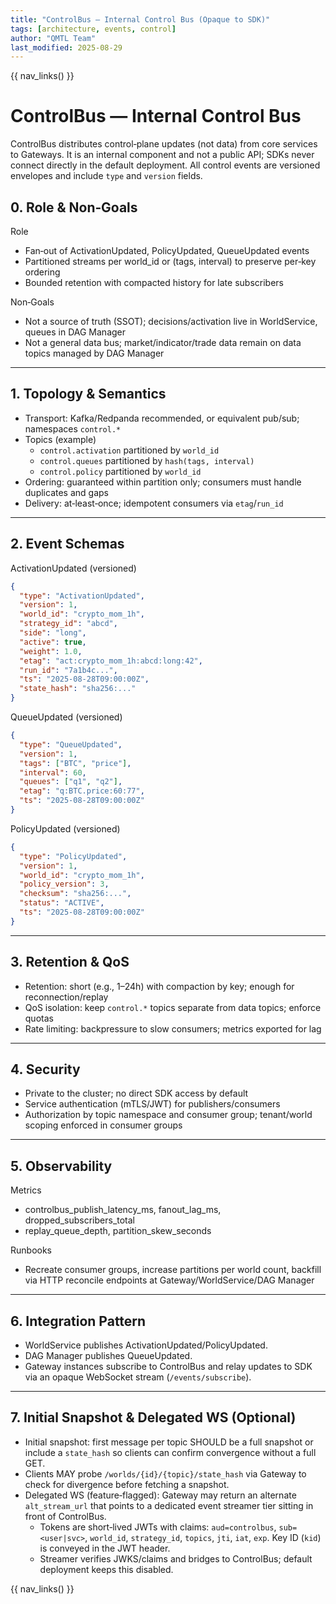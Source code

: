 ```yaml
---
title: "ControlBus — Internal Control Bus (Opaque to SDK)"
tags: [architecture, events, control]
author: "QMTL Team"
last_modified: 2025-08-29
---
```


{{ nav_links() }}

# ControlBus — Internal Control Bus

ControlBus distributes control‑plane updates (not data) from core services to Gateways. It is an internal component and not a public API; SDKs never connect directly in the default deployment. All control events are versioned envelopes and include `type` and `version` fields.

## 0. Role & Non‑Goals

Role
- Fan‑out of ActivationUpdated, PolicyUpdated, QueueUpdated events
- Partitioned streams per world_id or (tags, interval) to preserve per‑key ordering
- Bounded retention with compacted history for late subscribers

Non‑Goals
- Not a source of truth (SSOT); decisions/activation live in WorldService, queues in DAG Manager
- Not a general data bus; market/indicator/trade data remain on data topics managed by DAG Manager

---

## 1. Topology & Semantics

- Transport: Kafka/Redpanda recommended, or equivalent pub/sub; namespaces `control.*`
- Topics (example)
  - `control.activation` partitioned by `world_id`
  - `control.queues` partitioned by `hash(tags, interval)`
  - `control.policy` partitioned by `world_id`
- Ordering: guaranteed within partition only; consumers must handle duplicates and gaps
- Delivery: at‑least‑once; idempotent consumers via `etag`/`run_id`

---

## 2. Event Schemas

ActivationUpdated (versioned)
```json
{
  "type": "ActivationUpdated",
  "version": 1,
  "world_id": "crypto_mom_1h",
  "strategy_id": "abcd",
  "side": "long",
  "active": true,
  "weight": 1.0,
  "etag": "act:crypto_mom_1h:abcd:long:42",
  "run_id": "7a1b4c...",
  "ts": "2025-08-28T09:00:00Z",
  "state_hash": "sha256:..."
}
```

QueueUpdated (versioned)
```json
{
  "type": "QueueUpdated",
  "version": 1,
  "tags": ["BTC", "price"],
  "interval": 60,
  "queues": ["q1", "q2"],
  "etag": "q:BTC.price:60:77",
  "ts": "2025-08-28T09:00:00Z"
}
```

PolicyUpdated (versioned)
```json
{
  "type": "PolicyUpdated",
  "version": 1,
  "world_id": "crypto_mom_1h",
  "policy_version": 3,
  "checksum": "sha256:...",
  "status": "ACTIVE",
  "ts": "2025-08-28T09:00:00Z"
}
```

---

## 3. Retention & QoS

- Retention: short (e.g., 1–24h) with compaction by key; enough for reconnection/replay
- QoS isolation: keep `control.*` topics separate from data topics; enforce quotas
- Rate limiting: backpressure to slow consumers; metrics exported for lag

---

## 4. Security

- Private to the cluster; no direct SDK access by default
- Service authentication (mTLS/JWT) for publishers/consumers
- Authorization by topic namespace and consumer group; tenant/world scoping enforced in consumer groups

---

## 5. Observability

Metrics
- controlbus_publish_latency_ms, fanout_lag_ms, dropped_subscribers_total
- replay_queue_depth, partition_skew_seconds

Runbooks
- Recreate consumer groups, increase partitions per world count, backfill via HTTP reconcile endpoints at Gateway/WorldService/DAG Manager

---

## 6. Integration Pattern

- WorldService publishes ActivationUpdated/PolicyUpdated.
- DAG Manager publishes QueueUpdated.
- Gateway instances subscribe to ControlBus and relay updates to SDK via an opaque WebSocket stream (`/events/subscribe`).

---

## 7. Initial Snapshot & Delegated WS (Optional)

- Initial snapshot: first message per topic SHOULD be a full snapshot or include a `state_hash` so clients can confirm convergence without a full GET.
- Clients MAY probe `/worlds/{id}/{topic}/state_hash` via Gateway to check for divergence before fetching a snapshot.
- Delegated WS (feature‑flagged): Gateway may return an alternate `alt_stream_url` that points to a dedicated event streamer tier sitting in front of ControlBus.
  - Tokens are short‑lived JWTs with claims: `aud=controlbus`, `sub=<user|svc>`, `world_id`, `strategy_id`, `topics`, `jti`, `iat`, `exp`. Key ID (`kid`) is conveyed in the JWT header.
  - Streamer verifies JWKS/claims and bridges to ControlBus; default deployment keeps this disabled.

{{ nav_links() }}
